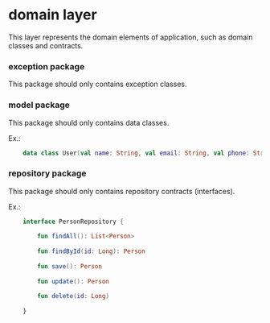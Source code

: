 # domain layer

This layer represents the domain elements of application, such as domain classes and contracts.

### exception package

This package should only contains exception classes.

### model package

This package should only contains data classes.

Ex.:

```kotlin
    data class User(val name: String, val email: String, val phone: String)
```

### repository package

This package should only contains repository contracts (interfaces).

Ex.:

```kotlin
    interface PersonRepository {
        
        fun findAll(): List<Person>
        
        fun findById(id: Long): Person
        
        fun save(): Person
        
        fun update(): Person
        
        fun delete(id: Long)
        
    }
```